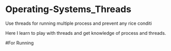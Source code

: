 # Operating-Systems_Threads
Use threads for running multiple process and prevent any rice conditi

Here I learn to play with threads and get knowledge of process and threads.

#For Running

